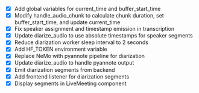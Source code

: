 - [x] Add global variables for current_time and buffer_start_time
- [x] Modify handle_audio_chunk to calculate chunk duration, set buffer_start_time, and update current_time
- [x] Fix speaker assignment and timestamp emission in transcription
- [x] Update diarize_audio to use absolute timestamps for speaker segments
- [x] Reduce diarization worker sleep interval to 2 seconds
- [x] Add HF_TOKEN environment variable
- [x] Replace NeMo with pyannote pipeline for diarization
- [x] Update diarize_audio to handle pyannote output
- [x] Emit diarization segments from backend
- [x] Add frontend listener for diarization segments
- [x] Display segments in LiveMeeting component
